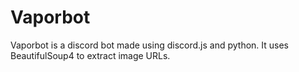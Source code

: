# Vaporbot
Vaporbot is a discord bot made using discord.js and python. It uses BeautifulSoup4 to extract image URLs.
